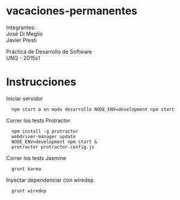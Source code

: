 # vacaciones-permanentes

Integrantes: <br />
José Di Meglio <br />
Javier Presti

Práctica de Desarrollo de Software <br />
UNQ - 2015s1

# Instrucciones

Iniciar servidor

      npm start o en modo desarrollo NODE_ENV=development npm start

Correr los tests Protractor

      npm install -g protractor
      webdriver-manager update
      NODE_ENV=development npm start &
      protractor protractor.config.js

Correr los tests Jasmine

      grunt karma
	  
Inyectar dependenciar con wiredep

      grunt wiredep
